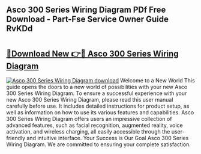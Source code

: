 ## Asco 300 Series Wiring Diagram PDf Free Download - Part-Fse Service Owner Guide RvKDd

# <h2><a href="http://dfuleur.blite.top/?on=Asco+300+Series+Wiring+Diagram">🔗Download New 👉🔴 Asco 300 Series Wiring Diagram</a></h2>

[![Asco 300 Series Wiring Diagram download](https://i.imgur.com/lujVjoI.png)](http://dfuleur.blite.top/?on=Asco+300+Series+Wiring+Diagram)
Welcome to a New World This guide opens the doors to a new world of possibilities with your new Asco 300 Series Wiring Diagram. To ensure a successful experience with your new Asco 300 Series Wiring Diagram, please read this user manual carefully before use. It includes detailed instructions for product setup, as well as information on how to use its various features and capabilities. Asco 300 Series Wiring Diagram offers users an impressive collection of advanced features, such as facial recognition, augmented reality, voice activation, and wireless charging, all easily accessible through the user-friendly and intuitive interface. Your Success is Our Goal Asco 300 Series Wiring Diagram. We are committed to ensuring your complete satisfaction.
